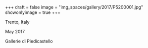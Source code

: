+++
draft = false
image = "img_spaces/gallery/2017/P5200001.jpg"
showonlyimage = true
+++

Trento, Italy

May 2017
<!--more-->
Gallerie di Piedicastello
